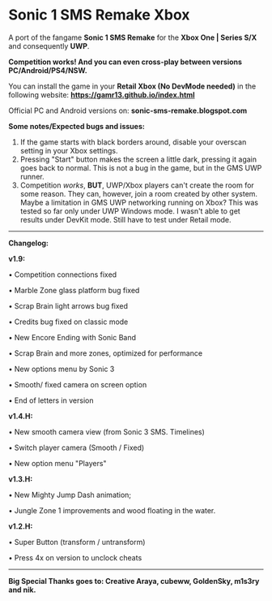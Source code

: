 # Sonic 1 SMS Remake Xbox

A port of the fangame **Sonic 1 SMS Remake** for the **Xbox One | Series S/X** and consequently **UWP**.

**Competition works! And you can even cross-play between versions PC/Android/PS4/NSW.**

You can install the game in your **Retail Xbox (No DevMode needed)** in the following website: **https://gamr13.github.io/index.html**

Official PC and Android versions on: **sonic-sms-remake.blogspot.com**

**Some notes/Expected bugs and issues:**

1. If the game starts with black borders around, disable your overscan setting in your Xbox settings.
2. Pressing "Start" button makes the screen a little dark, pressing it again goes back to normal. This is not a bug in the game, but in the GMS UWP runner.
3. Competition *works*, **BUT**, UWP/Xbox players can't create the room for some reason. They can, however, join a room created by other system. Maybe a limitation in GMS UWP networking running on Xbox? This was tested so far only under UWP Windows mode. I wasn't able to get results under DevKit mode. Still have to test under Retail mode.

--------------------

**Changelog:**


**v1.9:**

• Competition connections fixed

• Marble Zone glass platform bug fixed

• Scrap Brain light arrows bug fixed

• Credits bug fixed on classic mode

• New Encore Ending with Sonic Band

• Scrap Brain and more zones, optimized for performance

• New options menu by Sonic 3

• Smooth/ fixed camera on screen option

• End of letters in version


**v1.4.H:**

• New smooth camera view (from Sonic 3 SMS. Timelines)

• Switch player camera (Smooth / Fixed)

• New option menu "Players"


**v1.3.H:**

• New Mighty Jump Dash animation;

• Jungle Zone 1 improvements and wood floating in the water.


**v1.2.H:**

• Super Button (transform / untransform)

• Press 4x on version to unclock cheats

------------------------

**Big Special Thanks goes to: Creative Araya, cubeww, GoldenSky, m1s3ry and nik.**
